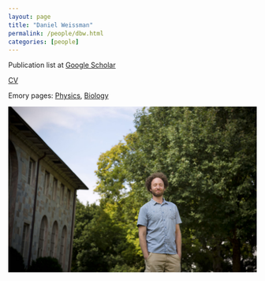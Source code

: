 ```yaml
---
layout: page
title: "Daniel Weissman"
permalink: /people/dbw.html
categories: [people]
---
```


Publication list at [Google Scholar](https://scholar.google.com/citations?user=8ckkLFgAAAAJ)

[CV](/people/cv.pdf)

Emory pages: [Physics](http://www.physics.emory.edu/home/people/bios/weissman-daniel.html), [Biology](http://www.biology.emory.edu/home/people/bios/associated/weissman-daniel.html)

![Daniel Weissman](/images/dbw.jpg)